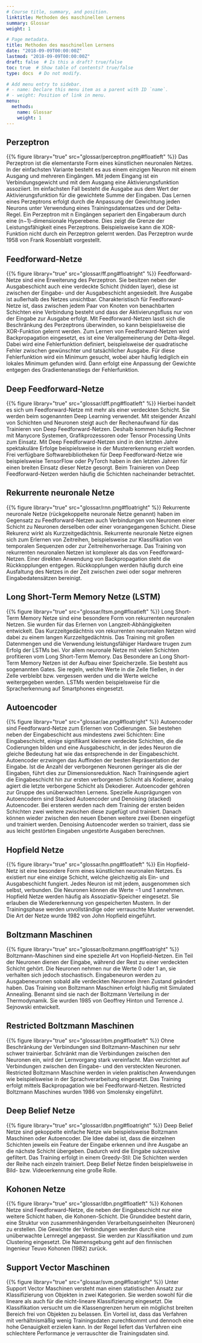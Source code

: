 ```yaml
---
# Course title, summary, and position.
linktitle: Methoden des maschinellen Lernens
summary: Glossar
weight: 1

# Page metadata.
title: Methoden des maschinellen Lernens
date: "2018-09-09T00:00:00Z"
lastmod: "2018-09-09T00:00:00Z"
draft: false  # Is this a draft? true/false
toc: true  # Show table of contents? true/false
type: docs  # Do not modify.

# Add menu entry to sidebar.
# - name: Declare this menu item as a parent with ID `name`.
# - weight: Position of link in menu.
menu:
  methods:
    name: Glossar
    weight: 1
---
```


## Perzeptron

{{% figure library="true" src="glossar/perceptron.png#floatleft" %}}
Das Perzeptron ist die elementarste Form eines künstlichen neuronalen Netzes. In der einfachsten Variante besteht es aus einem einzigen Neuron mit einem Ausgang und mehreren Eingängen. Mit jedem Eingang ist ein Verbindungsgewicht und mit dem Ausgang eine Aktivierungsfunktion assoziiert. Im einfachsten Fall besteht die Ausgabe aus dem Wert der Aktivierungsfunktion für die gewichtete Summe der Eingaben. Das Lernen eines Perzeptrons erfolgt durch die Anpassung der Gewichtung jeden Neurons unter Verwendung eines Trainingsdatensatzes und der Delta-Regel. Ein Perzeptron mit n Eingängen separiert den Eingaberaum durch eine (n−1)-dimensionale Hyperebene. Dies zeigt die Grenze der Leistungsfähigkeit eines Perzeptrons. Beispielsweise kann die XOR-Funktion nicht durch ein Perzeptron gelernt werden.
Das Perzeptron wurde 1958 von Frank Rosenblatt vorgestellt.


## Feedforward-Netze

{{% figure library="true" src="glossar/ff.png#floatright" %}}
Feedforward-Netze sind eine Erweiterung des Perzeptron. Sie besitzen neben der Ausgabeschicht auch eine verdeckte Schicht (hidden layer), diese ist zwischen der Eingabe- und der Ausgabeschicht angesiedelt. Ihre Ausgabe ist außerhalb des Netzes unsichtbar. Charakteristisch für Feedforward-Netze ist, dass zwischen jedem Paar von Knoten von benachbarten Schichten eine Verbindung besteht und dass der Aktivierungsfluss nur von der Eingabe zur Ausgabe erfolgt. Mit Feedforward-Netzen lasst sich die Beschränkung des Perzeptrons überwinden, so kann beispielsweise die XOR-Funktion gelernt werden. Zum Lernen von Feedforward-Netzen wird Backpropagation eingesetzt, es ist eine Verallgemeinerung der Delta-Regel. Dabei wird eine Fehlerfunktion definiert, beispielsweise der quadratische Fehler zwischen gewünschter und tatsächlicher Ausgabe. Für diese Fehlerfunktion wird ein Minimum gesucht, wobei aber häufig lediglich ein lokales Minimum gefunden wird. Dann erfolgt eine Anpassung der Gewichte entgegen des Gradientenanstiegs der Fehlerfunktion.


## Deep Feedforward-Netze

{{% figure library="true" src="glossar/dff.png#floatleft" %}}
Hierbei handelt es sich um Feedforward-Netze mit mehr als einer verdeckten Schicht. Sie werden beim sogenannten Deep Learning verwendet. Mit steigender Anzahl von Schichten und Neuronen steigt auch der Rechenaufwand für das Trainieren von Deep Feedforward-Netzen. Deshalb kommen häufig Rechner mit Manycore Systemen, Grafikprozessoren oder Tensor Processing Units zum Einsatz. Mit Deep Feedforward-Netzen sind in den letzten Jahre spektakuläre Erfolge beispielsweise in der Mustererkennung erzielt worden. Frei verfügbare Softwarebibliotheken für Deep Feedforward-Netze wie beispielsweise TensorFlow oder PyTorch haben in den letzten Jahren für einen breiten Einsatz dieser Netze gesorgt. Beim Trainieren von Deep Feedforward-Netzen werden häufig die Schichten nacheinander betrachtet.


## Rekurrente neuronale Netze

{{% figure library="true" src="glossar/rnn.png#floatright" %}}
Rekurrente neuronale Netze (rückgekoppelte neuronale Netze genannt) haben im Gegensatz zu Feedforward-Netzen auch Verbindungen von Neuronen einer Schicht zu Neuronen derselben oder einer vorangegangenen Schicht. Diese Rekurenz wirkt als Kurzzeitgedächtnis. Rekurrente neuronale Netze eignen sich zum Erlernen von Zeitreihen, beispielsweise zur Klassifikation von temporalen Sequenzen oder zur Zeitreihenvorhersage. Das Training von rekurrenten neuronalen Netzen ist komplexer als das von Feedforward-Netzen. Einer direkten Anwendung von Backpropagation steht die Rückkopplungen entgegen. Rückkopplungen werden häufig durch eine Ausfaltung des Netzes in der Zeit zwischen zwei oder sogar mehreren Eingabedatensätzen bereinigt.

 
## Long Short-Term Memory Netze (LSTM)

{{% figure library="true" src="glossar/ltsm.png#floatleft" %}}
Long Short-Term Memory Netze sind eine besondere Form von rekurrenten neuronalen Netzen. Sie wurden für das Erlernen von Langzeit-Abhängigkeiten entwickelt. Das Kurzzeitgedächtnis von rekurrenten neuronalen Netzen wird dabei zu einem langen Kurzzeitgedächtnis. Das Training mit großen Datenmengen und die Verwendung leistungsfähiger Hardware trugen zum Erfolg der LSTMs bei. Vor allem neuronale Netze mit vielen Schichten profitieren vom Long Short-Term Memory. Das Besondere an Long Short-Term Memory Netzen ist der Aufbau einer Speicherzelle. Sie besteht aus sogenannten Gates. Sie regeln, welche Werte in die Zelle fließen, in der Zelle verbleibt bzw. vergessen werden und die Werte welche weitergegeben werden. LSTMs werden beispielsweise für die Spracherkennung auf Smartphones eingesetzt.


## Autoencoder

{{% figure library="true" src="glossar/ae.png#floatright" %}}
Autoencoder sind Feedforward-Netze zum Erlernen von Codierungen. Sie bestehen neben der Eingabeschicht aus mindestens zwei Schichten: Eine Eingabeschicht, einige signifikant kleinere verdeckte Schichten, die die Codierungen bilden und eine Ausgabeschicht, in der jedes Neuron die gleiche Bedeutung hat wie das entsprechende in der Eingabeschicht. Autoencoder erzwingen das Auffinden der besten Repräsentation der Eingabe. Ist die Anzahl der verborgenen Neuronen geringer als die der Eingaben, führt dies zur Dimensionsreduktion. Nach Trainingsende agiert die Eingabeschicht hin zur ersten verborgenen Schicht als Kodierer, analog agiert die letzte verborgene Schicht als Dekodierer. Autoencoder gehören zur Gruppe des unüberwachten Lernens. Spezielle Ausprägungen von Autoencodern sind Stacked Autoencoder und Denoising (stacked) Autoencoder. Bei ersteren werden nach dem Training der ersten beiden Schichten zwei weitere zwischen diese zugefügt und trainiert. Danach können wieder zwischen den neuen Ebenen weitere zwei Ebenen eingefügt und trainiert werden. Denoising Autoencoder werden so trainiert, dass sie aus leicht gestörten Eingaben ungestörte Ausgaben berechnen.


## Hopfield Netze

{{% figure library="true" src="glossar/hn.png#floatleft" %}}
Ein Hopfield-Netz ist eine besondere Form eines künstlichen neuronalen Netzes. Es existiert nur eine einzige Schicht, welche gleichzeitig als Ein- und Ausgabeschicht fungiert. Jedes Neuron ist mit jedem, ausgenommen sich selbst, verbunden. Die Neuronen können die Werte −1 und 1 annehmen. Hopfield Netze werden häufig als Assoziativ-Speicher eingesetzt. Sie erlauben die Wiedererkennung von gespeicherten Mustern. In der Trainingsphase werden unvollständige oder verrauschte Muster verwendet. Die Art der Netze wurde 1982 von John Hopfield eingeführt.


## Boltzmann Maschinen

{{% figure library="true" src="glossar/boltzmann.png#floatright" %}}
Boltzmann-Maschinen sind eine spezielle Art von Hopfield-Netzen. Ein Teil der Neuronen dienen der Eingabe, während der Rest zu einer verdeckten Schicht gehört. Die Neuronen nehmen nur die Werte 0 oder 1 an, sie verhalten sich jedoch stochastisch. Eingabeneuron werden zu Ausgabeneuronen sobald alle verdeckten Neuronen ihren Zustand geändert haben. Das Training von Boltzmann Maschinen erfolgt häufig mit Simulated Annealing. Benannt sind sie nach der Boltzmann Verteilung in der Thermodynamik. Sie wurden 1985 von Geoffrey Hinton und Terrence J. Sejnowski entwickelt.


## Restricted Boltzmann Maschinen

{{% figure library="true" src="glossar/rbm.png#floatleft" %}}
Ohne Beschränkung der Verbindungen sind Boltzmann-Maschinen nur sehr schwer trainierbar. Schränkt man die Verbindungen zwischen den Neuronen ein, wird der Lernvorgang stark vereinfacht. Man verzichtet auf Verbindungen zwischen den Eingabe- und den versteckten Neuronen. Restricted Boltzmann Maschine werden in vielen praktischen Anwendungen wie beispielsweise in der Sprachverarbeitung eingesetzt. Das Training erfolgt mittels Backpropagation wie bei Feedforward-Netzen. Restricted Boltzmann Maschines wurden 1986 von Smolensky eingeführt.


## Deep Belief Netze

{{% figure library="true" src="glossar/dbn.png#floatright" %}}
Deep Belief Netze sind gekoppelte einfache Netze wie beispielsweise Boltzmann Maschinen oder Autoencoder. Die Idee dabei ist, dass die einzelnen Schichten jeweils ein Feature der Eingabe erkennen und ihre Ausgabe an die nächste Schicht übergeben. Dadurch wird die Eingabe sukzessive gefiltert. Das Training erfolgt in einem Greedy-Stil: Die Schichten werden der Reihe nach einzeln trainiert. Deep Belief Netze finden beispielsweise in Bild- bzw. Videoerkennung eine große Rolle.


## Kohonen Netze

{{% figure library="true" src="glossar/dbn.png#floatleft" %}}
Kohonen Netze sind Feedforward-Netze, die neben der Eingabeschicht nur eine weitere Schicht haben, die Kohonen-Schicht. Die Grundidee besteht darin, eine Struktur von zusammenhängenden Verarbeitungseinheiten (Neuronen) zu erstellen. Die Gewichte der Verbindungen werden durch eine unüberwachte Lernregel angepasst. Sie werden zur Klassifikation und zum Clustering eingesetzt. Die Namensgebung geht auf den finnischen Ingenieur Teuvo Kohonen (1982) zurück.


## Support Vector Maschinen

{{% figure library="true" src="glossar/svm.png#floatright" %}}
Unter Support Vector Maschinen versteht man einen statistischen Ansatz zur Klassifizierung von Objekten in zwei Kategorien. Sie werden sowohl für die lineare als auch für die nicht-lineare Klassifizierung eingesetzt. Die Klassifikation versucht um die Klassengrenzen herum ein möglichst breiten Bereich frei von Objekten zu belassen. Ein Vorteil ist, dass das Verfahren mit verhältnismäßig wenig Trainingsdaten zurechtkommt und dennoch eine hohe Genauigkeit erzielen kann. In der Regel liefert das Verfahren eine schlechtere Performance je verrauschter die Trainingsdaten sind.
